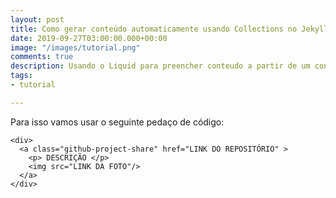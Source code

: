 ```yaml
---
layout: post
title: Como gerar conteúdo automaticamente usando Collections no Jekyll
date: 2019-09-27T03:00:00.000+00:00
image: "/images/tutorial.png"
comments: true
description: Usando o Liquid para preencher conteudo a partir de um conjunto de dados
tags:
- tutorial

---
```

Para isso vamos usar o seguinte pedaço de código:

    <div>
      <a class="github-project-share" href="LINK DO REPOSITÓRIO" >
        <p> DESCRIÇÃO </p>
        <img src="LINK DA FOTO"/>
      </a>
    </div>